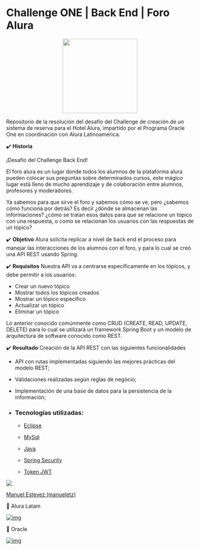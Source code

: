 # Challenge ONE | Back End | Foro Alura 

<p align="center" >
     <img width="200" heigth="200" src="https://user-images.githubusercontent.com/91544872/209678377-70b50b21-33de-424c-bed8-6a71ef3406ff.png">
</p>

Repositorio de la resolución del desafío del Challenge de creación de un sistema de reserva para el Hotel Alura,
impartido por el Programa Oracle One en coordinación con Alura Latinoamérica.

✔️ **Historia**

¡Desafío del Challenge Back End!

El foro alura es un lugar donde todos los alumnos de la plataforma alura pueden colocar sus preguntas sobre determinados cursos,
este mágico lugar está lleno de mucho aprendizaje y de colaboración entre alumnos, profesores y moderadores.

Ya sabemos para que sirve el foro y sabemos cómo se ve, pero ¿sabemos cómo funciona por detrás? Es decir ¿dónde se almacenan las informaciones? ¿cómo se tratan esos datos para que se relacione un tópico con una respuesta, o como se relacionan los usuarios con las respuestas de un tópico?

✔️ **Objetivo**
Alura solicita replicar a nivel de back end el proceso para manejar las interacciones de los alumnos con el foro, y para lo cual se creó una API REST usando Spring.

✔️ **Requisitos**
Nuestra API va a centrarse específicamente en los tópicos, y debe permitir a los usuarios:

- Crear un nuevo tópico
- Mostrar todos los tópicos creados
- Mostrar un tópico específico
- Actualizar un tópico
- Eliminar un tópico

Lo anterior conocido comúnmente como CRUD (CREATE, READ, UPDATE, DELETE) para lo cual se utilizará un framework Spring Boot y un modelo de arquitectura de software conocido como REST.

✔️ **Resultado**
Creación de la API REST con las siguientes funcionalidades

- API con rutas implementadas siguiendo las mejores prácticas del modelo REST;
- Validaciones realizadas según reglas de negócio;
- Implementación de una base de datos para la persistencia de la información;


- ### Tecnologías utilizadas:

  - [Eclipse](https://www.eclipse.org/)
  - [MySql](https://www.mysql.com/)
  - [Java](https://www.java.com/en/)

  - [Spring Security](https://start.spring.io/)
  - [Token JWT](https://jwt.io/)

<a href="https://www.linkedin.com/in/manuel-estevez-perfil/"><img src="imgRepositorio/linkedinlogo.svg"></a>

[Manuel Estevez (manueletz)](https://github.com/manueletz) 


💙 Alura Latam

[![img](https://camo.githubusercontent.com/c00f87aeebbec37f3ee0857cc4c20b21fefde8a96caf4744383ebfe44a47fe3f/68747470733a2f2f696d672e736869656c64732e696f2f62616467652f2d4c696e6b6564496e2d2532333030373742353f7374796c653d666f722d7468652d6261646765266c6f676f3d6c696e6b6564696e266c6f676f436f6c6f723d7768697465)](https://www.linkedin.com/company/alura-latam/mycompany/)

🧡 Oracle

[![img](https://camo.githubusercontent.com/c00f87aeebbec37f3ee0857cc4c20b21fefde8a96caf4744383ebfe44a47fe3f/68747470733a2f2f696d672e736869656c64732e696f2f62616467652f2d4c696e6b6564496e2d2532333030373742353f7374796c653d666f722d7468652d6261646765266c6f676f3d6c696e6b6564696e266c6f676f436f6c6f723d7768697465)](https://www.linkedin.com/company/oracle/)


